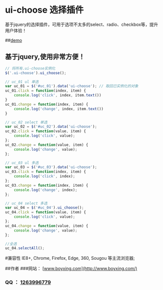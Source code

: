 # ui-choose 选择插件
基于jquery的选择插件，可用于选项不太多的select、radio、checkbox等，提升用户体验！

##[demo](https://wangxing218.github.io/ui-choose/test/demo.html)


## 基于jquery,使用非常方便！
```javascript
// 将所有.ui-choose实例化
$('.ui-choose').ui_choose();

// uc_01 ul 单选
var uc_01 = $('#uc_01').data('ui-choose'); // 取回已实例化的对象
uc_01.click = function(index, item) {
    console.log('click', index, item.text())
}
uc_01.change = function(index, item) {
    console.log('change', index, item.text())
}

// uc_02 select 单选
var uc_02 = $('#uc_02').data('ui-choose');
uc_02.click = function(value, item) {
    console.log('click', value);
};
uc_02.change = function(value, item) {
    console.log('change', value);
};

// uc_03 ul 多选
var uc_03 = $('#uc_03').data('ui-choose');
uc_03.click = function(index, item) {
    console.log('click', index);
};
uc_03.change = function(index, item) {
    console.log('change', index);
};

// uc_04 select 多选
var uc_04 = $('#uc_04').ui_choose();
uc_04.click = function(value, item) {
    console.log('click', value);
};
uc_04.change = function(value, item) {
    console.log('change', value);
};

//全选
uc_04.selectAll();

```


#兼容性
IE8+, Chrome, Firefox, Edge, 360, Sougou 等主流浏览器;

##作者
###网站： [www.boyxing.com](http://www.boyxing.com/)
### QQ ： [1263996779](http://wpa.qq.com/msgrd?v=3&uin=1263996779&site=qq&menu=yes)

